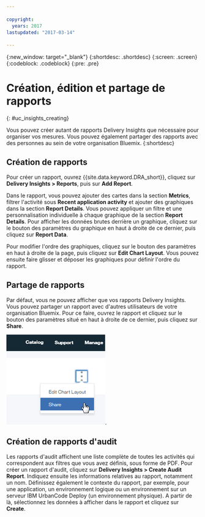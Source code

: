 ```yaml
---

copyright:
  years: 2017
lastupdated: "2017-03-14"

---
```


{:new_window: target="_blank"}
{:shortdesc: .shortdesc}
{:screen: .screen}
{:codeblock: .codeblock}
{:pre: .pre}

# Création, édition et partage de rapports
{: #uc_insights_creating}

Vous pouvez créer autant de rapports Delivery Insights que nécessaire pour organiser vos mesures. Vous pouvez également partager des rapports avec des personnes au sein de votre organisation Bluemix.
{:shortdesc}

## Création de rapports

Pour créer un rapport, ouvrez {{site.data.keyword.DRA_short}}, cliquez sur **Delivery Insights > Reports**, puis sur **Add Report**. 

Dans le rapport, vous pouvez ajouter des cartes dans la section **Metrics**, filtrer l'activité sous **Recent application activity** et ajouter des graphiques dans la section **Report Details**. Vous pouvez appliquer un filtre et une personnalisation individuelle à chaque graphique de la section **Report Details**. Pour afficher les données brutes derrière un graphique, cliquez sur le bouton des paramètres du graphique en haut à droite de ce dernier, puis cliquez sur **Report Data**.

Pour modifier l'ordre des graphiques, cliquez sur le bouton des paramètres en haut à droite de la page, puis cliquez sur **Edit Chart Layout**. Vous pouvez ensuite faire glisser et déposer les graphiques pour définir l'ordre du rapport. 

## Partage de rapports
Par défaut, vous ne pouvez afficher que vos rapports Delivery Insights. Vous pouvez partager un rapport avec d'autres utilisateurs de votre organisation Bluemix. Pour ce faire, ouvrez le rapport et cliquez sur le bouton des paramètres situé en haut à droite de ce dernier, puis cliquez sur **Share**.  

![Partage d'un rapport](images/uc_insights_sharing.gif).

## Création de rapports d'audit

Les rapports d'audit affichent une liste complète de toutes les activités qui correspondent aux filtres que vous avez définis, sous forme de PDF. Pour créer un rapport d'audit, cliquez sur **Delivery Insights > Create Audit Report**. Indiquez ensuite les informations relatives au rapport, notamment un nom. Définissez également le contexte du rapport, par exemple, pour une application, un environnement logique ou un environnement sur un serveur IBM UrbanCode Deploy (un environnement physique). A partir de là, sélectionnez les données à afficher dans le rapport et cliquez sur **Create**. 
